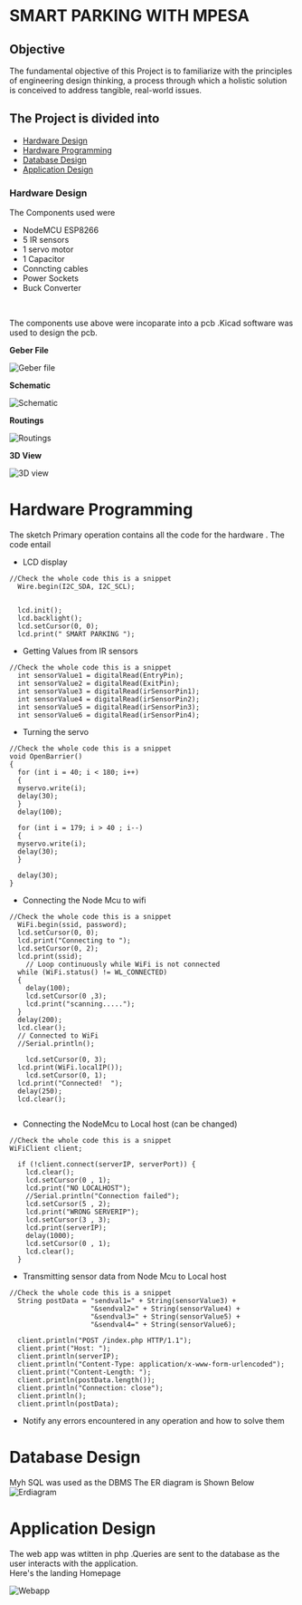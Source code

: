 # SMART PARKING WITH MPESA

## Objective
The fundamental objective of this Project is to familiarize  with the principles of 
engineering design thinking, a process through which a holistic solution is conceived to address tangible, 
real-world issues. 


## The Project is divided into 
- [Hardware Design](#hardware-design)
- [Hardware Programming](#hardware-programming)
- [Database Design](#database-design)
- [Application Design](#application-design) 

### Hardware Design
The Components used were 
- NodeMCU ESP8266
- 5 IR sensors
- 1 servo motor
- 1 Capacitor
- Conncting cables
- Power Sockets
- Buck Converter
<br>

The components use above were incoparate into a pcb .Kicad software was used to design the pcb.



**Geber File**
 
![Geber file](https://github.com/SAMUELMUCHIRI/SMART-PARKING-WITH-MPESA/blob/main/images/geber%20file.png)
<br>

**Schematic**

![Schematic ](https://github.com/SAMUELMUCHIRI/SMART-PARKING-WITH-MPESA/blob/main/images/Schematic.png)
<br>

**Routings**

![Routings](https://github.com/SAMUELMUCHIRI/SMART-PARKING-WITH-MPESA/blob/main/images/routes.png)
<br>

**3D View**

![3D view ](https://github.com/SAMUELMUCHIRI/SMART-PARKING-WITH-MPESA/blob/main/images/3d%20.png)


# Hardware Programming
The sketch Primary operation contains all the code for the hardware .
The code entail 
- LCD display

```arduino
//Check the whole code this is a snippet
  Wire.begin(I2C_SDA, I2C_SCL);
  
  
  lcd.init();  
  lcd.backlight();
  lcd.setCursor(0, 0);
  lcd.print(" SMART PARKING ");

```
- Getting Values from IR sensors
```arduino
//Check the whole code this is a snippet
  int sensorValue1 = digitalRead(EntryPin);
  int sensorValue2 = digitalRead(ExitPin);
  int sensorValue3 = digitalRead(irSensorPin1);
  int sensorValue4 = digitalRead(irSensorPin2);
  int sensorValue5 = digitalRead(irSensorPin3);
  int sensorValue6 = digitalRead(irSensorPin4);

```
- Turning the servo
```arduino
//Check the whole code this is a snippet
void OpenBarrier()
{
  for (int i = 40; i < 180; i++) 
  {
  myservo.write(i); 
  delay(30);                 
  }
  delay(100);
  
  for (int i = 179; i > 40 ; i--) 
  {
  myservo.write(i); 
  delay(30);                 
  }

  delay(30);
}
```
- Connecting the Node Mcu to wifi
```arduino
//Check the whole code this is a snippet
  WiFi.begin(ssid, password);
  lcd.setCursor(0, 0);
  lcd.print("Connecting to ");
  lcd.setCursor(0, 2);
  lcd.print(ssid);
    // Loop continuously while WiFi is not connected
  while (WiFi.status() != WL_CONNECTED)
  {
    delay(100);
    lcd.setCursor(0 ,3);
    lcd.print("scanning.....");
  }
  delay(200);
  lcd.clear();
  // Connected to WiFi
  //Serial.println();

    lcd.setCursor(0, 3);
  lcd.print(WiFi.localIP());
    lcd.setCursor(0, 1);
  lcd.print("Connected!  ");
  delay(250);
  lcd.clear();
  
```
- Connecting the NodeMcu to Local host (can be changed)
```arduino
//Check the whole code this is a snippet
WiFiClient client;

  if (!client.connect(serverIP, serverPort)) {
    lcd.clear();
    lcd.setCursor(0 , 1);
    lcd.print("NO LOCALHOST");
    //Serial.println("Connection failed");
    lcd.setCursor(5 , 2);
    lcd.print("WRONG SERVERIP");
    lcd.setCursor(3 , 3);
    lcd.print(serverIP);
    delay(1000);
    lcd.setCursor(0 , 1);
    lcd.clear();
  }
```
- Transmitting sensor data from Node Mcu to Local host
```arduino
//Check the whole code this is a snippet
  String postData = "sendval1=" + String(sensorValue3) +
                    "&sendval2=" + String(sensorValue4) +
                    "&sendval3=" + String(sensorValue5) +
                    "&sendval4=" + String(sensorValue6);

  client.println("POST /index.php HTTP/1.1");
  client.print("Host: ");
  client.println(serverIP);
  client.println("Content-Type: application/x-www-form-urlencoded");
  client.print("Content-Length: ");
  client.println(postData.length());
  client.println("Connection: close");
  client.println();
  client.println(postData);
```
- Notify any errors encountered in any operation and how to solve them


# Database Design
 Myh SQL was used as the DBMS
The ER diagram is Shown Below
![Erdiagram](https://github.com/SAMUELMUCHIRI/SMART-PARKING-WITH-MPESA/blob/main/images/erdiagram.png)

# Application Design
The web app was wtitten in php .Queries are sent to the database as the user interacts with the application.
 <br>
 Here's the landing Homepage

![Webapp](https://github.com/SAMUELMUCHIRI/SMART-PARKING-WITH-MPESA/blob/main/images/webapp.png)




